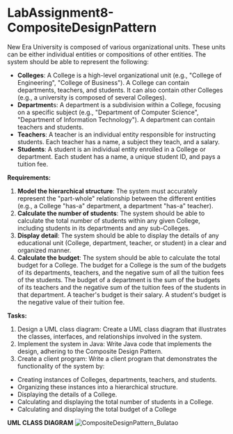 # LabAssignment8-CompositeDesignPattern

New Era University is composed of various organizational units. These units can be either individual entities or compositions of other entities. The system should be able to represent the following:
- **Colleges**: A College is a high-level organizational unit (e.g., "College of Engineering", "College of Business"). A College can contain departments, teachers, and students. It can also contain other Colleges (e.g., a university is composed of several Colleges).
- **Department**s: A department is a subdivision within a College, focusing on a specific subject (e.g., "Department of Computer Science", "Department of Information Technology"). A department can contain teachers and students.
- **Teachers**: A teacher is an individual entity responsible for instructing students. Each teacher has a name, a subject they teach, and a salary.
- **Students**: A student is an individual entity enrolled in a College or department. Each student has a name, a unique student ID, and pays a tuition fee.

**Requirements:**
1. **Model the hierarchical structure**: The system must accurately represent the "part-whole" relationship between the different entities (e.g., a College "has-a" department, a department "has-a" teacher).
2. **Calculate the number of students**: The system should be able to calculate the total number of students within any given College, including students in its departments and any sub-Colleges.
3. **Display detail**: The system should be able to display the details of any educational unit (College, department, teacher, or student) in a clear and organized manner.
4. **Calculate the budget**: The system should be able to calculate the total budget for a College. The budget for a College is the sum of the budgets of its departments, teachers, and the negative sum of all the tuition fees of the students. The budget of a department is the sum of the budgets of its teachers and the negative sum of the tuition fees of the students in that department. A teacher's budget is their salary. A student's budget is the negative value of their tuition fee.

   
**Tasks:**
1. Design a UML class diagram: Create a UML class diagram that illustrates the classes, interfaces, and relationships involved in the system.
2. Implement the system in Java: Write Java code that implements the design, adhering to the Composite Design Pattern.
3. Create a client program: Write a client program that demonstrates the functionality of the system by:
- Creating instances of Colleges, departments, teachers, and students.
- Organizing these instances into a hierarchical structure.
- Displaying the details of a College.
- Calculating and displaying the total number of students in a College.
- Calculating and displaying the total budget of a College

**UML CLASS DIAGRAM**
![CompositeDesignPattern_Bulatao](https://github.com/user-attachments/assets/fa17a908-a99d-41c5-8788-7e9d9a45d394)

